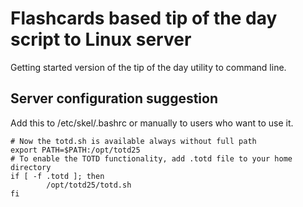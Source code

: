 # Flashcards based tip of the day script to Linux server

Getting started version of the tip of the day utility to command line.


## Server configuration suggestion

Add this to /etc/skel/.bashrc or manually to users who want to use it.

````
# Now the totd.sh is available always without full path
export PATH=$PATH:/opt/totd25
# To enable the TOTD functionality, add .totd file to your home directory
if [ -f .totd ]; then
        /opt/totd25/totd.sh
fi
````


